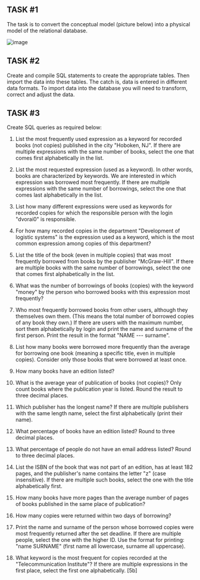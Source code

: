 
<h2>TASK #1</h2>

The task is to convert the conceptual model (picture below) into a physical model of the relational database.

![image](https://github.com/AdamLnenicka/SQL/assets/70570107/03cae725-878a-406b-9312-0fb35409d28f)

<h2>TASK #2</h2>
Create and compile SQL statements to create the appropriate tables. Then import the data into these tables. The catch is, data is entered in different data formats. To import data into the database you will need to transform, correct and adjust the data.

<h2>TASK #3</h2>

Create SQL queries as required below:

1. List the most frequently used expression as a keyword for recorded books (not copies) published in the city "Hoboken, NJ". If there are multiple expressions with the same number of books, select the one that comes first alphabetically in the list.

2. List the most requested expression (used as a keyword). In other words, books are characterized by keywords. We are interested in which expression was borrowed most frequently. If there are multiple expressions with the same number of borrowings, select the one that comes last alphabetically in the list. 

3. List how many different expressions were used as keywords for recorded copies for which the responsible person with the login "dvorai0" is responsible. 

4. For how many recorded copies in the department "Development of logistic systems" is the expression used as a keyword, which is the most common expression among copies of this department? 

5. List the title of the book (even in multiple copies) that was most frequently borrowed from books by the publisher "McGraw-Hill". If there are multiple books with the same number of borrowings, select the one that comes first alphabetically in the list. 

6. What was the number of borrowings of books (copies) with the keyword "money" by the person who borrowed books with this expression most frequently?

8. Who most frequently borrowed books from other users, although they themselves own them. (This means the total number of borrowed copies of any book they own.) If there are users with the maximum number, sort them alphabetically by login and print the name and surname of the first person. Print the result in the format "NAME --- surname".

9. List how many books were borrowed more frequently than the average for borrowing one book (meaning a specific title, even in multiple copies). Consider only those books that were borrowed at least once. 

10. How many books have an edition listed?

11. What is the average year of publication of books (not copies)? Only count books where the publication year is listed. Round the result to three decimal places. 

12. Which publisher has the longest name? If there are multiple publishers with the same length name, select the first alphabetically (print their name).

13. What percentage of books have an edition listed? Round to three decimal places.

14. What percentage of people do not have an email address listed? Round to three decimal places.

15. List the ISBN of the book that was not part of an edition, has at least 182 pages, and the publisher's name contains the letter "z" (case insensitive). If there are multiple such books, select the one with the title alphabetically first. 

16. How many books have more pages than the average number of pages of books published in the same place of publication? 

17. How many copies were returned within two days of borrowing? 

18. Print the name and surname of the person whose borrowed copies were most frequently returned after the set deadline. If there are multiple people, select the one with the higher ID. Use the format for printing: "name SURNAME" (first name all lowercase, surname all uppercase).

19. What keyword is the most frequent for copies recorded at the "Telecommunication Institute"? If there are multiple expressions in the first place, select the first one alphabetically. [5b]
